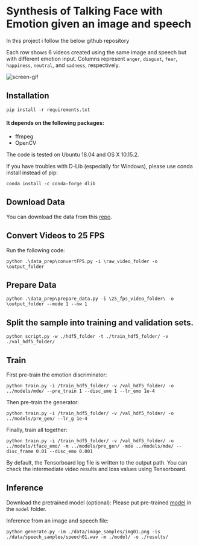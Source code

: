 # Synthesis of Talking Face with Emotion given an image and speech

In this project i follow the below github repository


Each row shows 6 videos created using the same image and speech but with different emotion input. Columns represent  `anger`, `disgust`, `fear`, `happiness`, `neutral`, and `sadness`, respectively.

![screen-gif](./assets/example.gif.gif)

## Installation

```
pip install -r requirements.txt
```

#### It depends on the following packages:
* ffmpeg
* OpenCV

The code is tested on Ubuntu 18.04 and OS X 10.15.2. 

If you have troubles with D-Lib (especially for Windows), please use conda install instead of pip:

```
conda install -c conda-forge dlib
```

## Download Data
You can download the data from this [repo](https://github.com/CheyneyComputerScience/CREMA-D).


## Convert Videos to 25 FPS
Run the following code:
```
python .\data_prep\convertFPS.py -i \raw_video_folder -o \output_folder
```

## Prepare Data
```
python .\data_prep\prepare_data.py -i \25_fps_video_folder\ -o \output_folder --mode 1 --nw 1
```
## Split the sample into training and validation sets.
```
python script.py -w ./hdf5_folder -t ./train_hdf5_folder/ -v ./val_hdf5_folder/
```
## Train
First pre-train the emotion discriminator:

```
python train.py -i /train_hdf5_folder/ -v /val_hdf5_folder/ -o ../models/mde/ --pre_train 1 --disc_emo 1 --lr_emo 1e-4
```

Then pre-train the generator:

```
python train.py -i /train_hdf5_folder/ -v /val_hdf5_folder/ -o ../models/pre_gen/ --lr_g 1e-4
```

Finally, train all together:

```
python train.py -i /train_hdf5_folder/ -v /val_hdf5_folder/ -o ../models/tface_emo/ -m ../models/pre_gen/ -mde ../models/mde/ --disc_frame 0.01 --disc_emo 0.001
```

By default, the Tensorboard log file is written to the output path. You can check the intermediate video results and loss values using Tensorboard.

## Inference

Download the pretrained model (optional): Please put pre-trained [model](https://drive.google.com/file/d/1evtS1N828JsAAzIS05NoJ2k-lKQFZtsX/view?usp=sharing) in the `model` folder.

Inference from an image and speech file:

```
python generate.py -im ./data/image_samples/img01.png -is ./data/speech_samples/speech01.wav -m ./model/ -o ./results/
```



